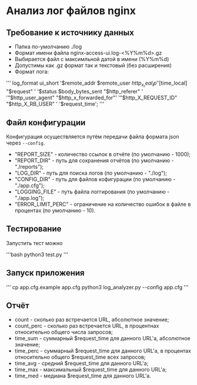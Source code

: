 # Анализ лог файлов nginx

## Требование к источнику данных

- Папка по-умолчанию ./log
- Формат имени файла nginx-access-ui.log-<%Y%m%d>.gz
- Выбирается файл с максимльной датой в имени (%Y%m%d)
- Допустимы как .gz формат так и текстовый (без расширения)
- Формат лога:

'''
log_format ui_short
  '$remote_addr  $remote_user $http_x_real_ip'
  '[$time_local] "$request" '
  '$status $body_bytes_sent "$http_referer" '
  '"$http_user_agent" "$http_x_forwarded_for"'
  '"$http_X_REQUEST_ID" "$http_X_RB_USER" '
  '$request_time';
'''

## Файл конфигурации

Конфигурация осуществляется путём передачи файла формата json через `--config`.

- "REPORT_SIZE" - количество ссылок в отчёте (по умолчанию - 1000);
- "REPORT_DIR" - путь для сохранения отчётов (по умолчанию - "./reports");
- "LOG_DIR" - путь для поиска логов (по умолчанию - "./log");
- "CONFIG_DIR" - путь для файлов кофигурации (по умолчанию - "./app.cfg");
- "LOGGING_FILE" - путь файла логгирования (по умолчанию - "./app.log");
- "ERROR_LIMIT_PERC" - ограничение на количество ошибок в файле в процентах (по умолчанию - 10).

## Тестирование

Запустить тест можно

'''bash
python3  test.py
'''

## Запуск приложения

'''
cp app.cfg.example app.cfg
python3  log_analyzer.py --config app.cfg
'''

## Отчёт

- count - сколько раз встречается URL, абсолютное значение;
- count_perc - сколько раз встречается URL, в процентнах относительно общего числа запросов;
- time_sum - суммарный \$request_time для данного URL'а, абсолютное значение;
- time_perc - суммарный \$request_time для данного URL'а, в процентах относительно общего $request_time всех запросов;
- time_avg - средний \$request_time для данного URL'а;
- time_max - максимальный \$request_time для данного URL'а;
- time_med - медиана \$request_time для данного URL'а.
